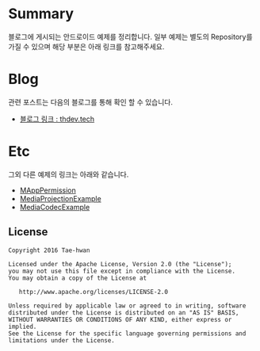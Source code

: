 # Summary
블로그에 게시되는 안드로이드 예제를 정리합니다.
일부 예제는 별도의 Repository를 가질 수 있으며 해당 부분은 아래 링크를 참고해주세요.


# Blog
관련 포스트는 다음의 블로그를 통해 확인 할 수 있습니다.
- [블로그 링크 : thdev.tech](http://thdev.tech)


# Etc

그외 다른 예제의 링크는 아래와 같습니다.

- [MAppPermission](https://github.com/taehwandev/MAppPermission)
- [MediaProjectionExample](https://github.com/taehwandev/MediaProjectionExample)
- [MediaCodecExample](https://github.com/taehwandev/MediaCodecExample)

## License

```
Copyright 2016 Tae-hwan

Licensed under the Apache License, Version 2.0 (the "License");
you may not use this file except in compliance with the License.
You may obtain a copy of the License at

   http://www.apache.org/licenses/LICENSE-2.0

Unless required by applicable law or agreed to in writing, software
distributed under the License is distributed on an "AS IS" BASIS,
WITHOUT WARRANTIES OR CONDITIONS OF ANY KIND, either express or implied.
See the License for the specific language governing permissions and
limitations under the License.
```
